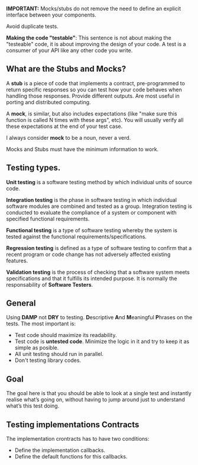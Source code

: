**IMPORTANT:** Mocks/stubs do not remove the need to define an explicit interface between your components.

Avoid duplicate tests.

**Making the code "testable"**: This sentence is not about making the "testeable" code, it is about
improving the design of your code. A test is a consumer of your API like any other code you write.

## What are the Stubs and Mocks?

A **stub** is a piece of code that implements a contract, pre-programmed to return specific responses so you can test how your code behaves when handling those responses. Provide different outputs. Are most useful in porting and distributed computing.

A **mock**, is similar, but also includes expectations (like "make sure this function is called N times with these args", etc). You will usually verify all these expectations at the end of your test case.

I always consider **mock** to be a noun, never a verd.

Mocks and Stubs must have the minimum information to work.

## Testing types.

**Unit testing** is a software testing method by which individual units of source code.

**Integration testing** is the phase in software testing in which individual software modules are combined and tested as a group. Integration testing is conducted to evaluate the compliance of a system or component with specified functional requirements.

**Functional testing** is a type of software testing whereby the system is tested against the functional requirements/specifications.

**Regression testing** is defined as a type of software testing to confirm that a recent program or code change has not adversely affected existing features.

**Validation testing** is the process of checking that a software system meets specifications and that it fulfills its intended purpose. It is normally the responsability of **Software Testers**.

## General

Using **DAMP** not **DRY** to testing. **D**escriptive **A**nd 
**M**eaningful **P**hrases 
on the tests. The most important is:

- Test code should maximize its readability.
- Test code is **untested code**. Minimize the logic in it and
try to keep it as simple as posible.
- All unit testing should run in parallel.
- Don't testing library codes.

## Goal

The goal here is that you should be able to look at a single test and instantly realise what’s going on, without having to jump around just to understand what’s this test doing.

## Testing implementations Contracts

The implementation crontracts has to have two conditions:
- Define the implementation callbacks.
- Define the default functions for this callbacks.



<!-- ## How to create tests that aren’t redundant  -->
<!-- 
### Incoming query

In this case we just want to assert on the result of the function
that's being tested. His means that we simply run the function and set the assertion according to the provided arguments. -->